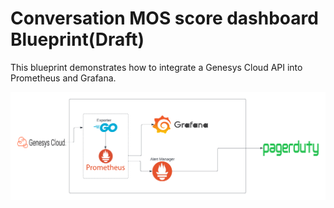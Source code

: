 # Conversation MOS score dashboard Blueprint(Draft)

This blueprint demonstrates how to integrate a Genesys Cloud API into Prometheus and Grafana.

![Prometheus dashboard](/blueprint/images/flowchart.png "Prometheus/Grafana Setup flowchart")
